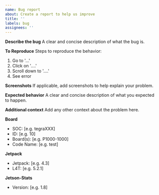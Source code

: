 ```yaml
---
name: Bug report
about: Create a report to help us improve
title: ''
labels: bug
assignees: ''
---
```


**Describe the bug**
A clear and concise description of what the bug is.

**To Reproduce**
Steps to reproduce the behavior:
1. Go to '...'
2. Click on '....'
3. Scroll down to '....'
4. See error

**Screenshots**
If applicable, add screenshots to help explain your problem.

**Expected behavior**
A clear and concise description of what you expected to happen.

**Additional context**
Add any other context about the problem here.
<!-- Complete all fields

  You can find this data on:
   * jetson_release -v
   * jtop (page INFO)
-->
**Board**
 - SOC: [e.g. tegraXXX]
 - ID: [e.g. 10]
 - Board(s): [e.g. P1000-1000]
 - Code Name: [e.g. test]

**Jetpack**
 - Jetpack: [e.g. 4.3]
 - L4T: [e.g. 5.2.1]

<!-- Use jtop -v -->
**Jetson-Stats**
 - Version: [e.g. 1.8]
